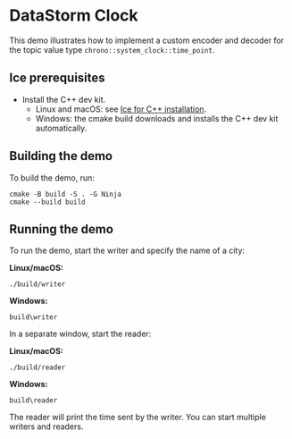 # DataStorm Clock

This demo illustrates how to implement a custom encoder and decoder for the topic value type
`chrono::system_clock::time_point`.

## Ice prerequisites

- Install the C++ dev kit.
  - Linux and macOS: see [Ice for C++ installation].
  - Windows: the cmake build downloads and installs the C++ dev kit automatically.

## Building the demo

To build the demo, run:

```shell
cmake -B build -S . -G Ninja
cmake --build build
```

## Running the demo

To run the demo, start the writer and specify the name of a city:

**Linux/macOS:**

```shell
./build/writer
```

**Windows:**

```shell
build\writer
```

In a separate window, start the reader:

**Linux/macOS:**

```shell
./build/reader
```

**Windows:**

```shell
build\reader
```

The reader will print the time sent by the writer. You can start multiple writers and readers.

[Ice for C++ installation]: https://github.com/zeroc-ice/ice/blob/main/NIGHTLY.md#ice-for-c
